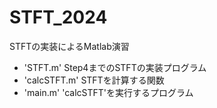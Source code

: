 # STFT_2024
STFTの実装によるMatlab演習

- 'STFT.m'
  Step4までのSTFTの実装プログラム
- 'calcSTFT.m'
  STFTを計算する関数
- 'main.m'
  'calcSTFT'を実行するプログラム
